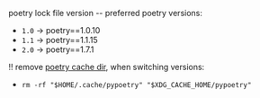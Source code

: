 poetry lock file version -- preferred poetry versions:
- `1.0` -> poetry==1.0.10
- `1.1` -> poetry==1.1.15
- `2.0` -> poetry==1.7.1

!! remove [poetry cache dir](https://python-poetry.org/docs/configuration/#cache-directory),
when switching versions:
- `rm -rf "$HOME/.cache/pypoetry" "$XDG_CACHE_HOME/pypoetry"`
